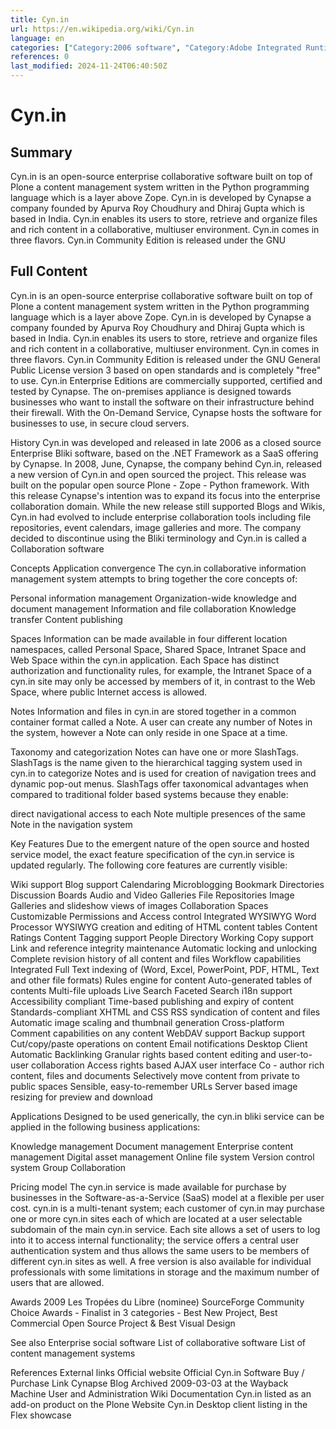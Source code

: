 ```yaml
---
title: Cyn.in
url: https://en.wikipedia.org/wiki/Cyn.in
language: en
categories: ["Category:2006 software", "Category:Adobe Integrated Runtime platform software", "Category:All articles with dead external links", "Category:Articles with dead external links from August 2017", "Category:Articles with permanently dead external links", "Category:Blog hosting services", "Category:Cross-platform software", "Category:Free business software", "Category:Free content management systems", "Category:Free groupware", "Category:Free wiki software", "Category:Groupware", "Category:Official website different in Wikidata and Wikipedia", "Category:Python (programming language) software", "Category:Webarchive template wayback links", "Category:Zope"]
references: 0
last_modified: 2024-11-24T06:40:50Z
---
```


# Cyn.in

## Summary

Cyn.in is an open-source enterprise collaborative software built on top of Plone a content management system written in the Python programming language which is a layer above Zope. Cyn.in is developed by Cynapse a company founded by Apurva Roy Choudhury and Dhiraj Gupta which is based in India. Cyn.in enables its users to store, retrieve and organize files and rich content in a collaborative, multiuser environment.
Cyn.in comes in three flavors. Cyn.in Community Edition is released under the GNU

## Full Content

Cyn.in is an open-source enterprise collaborative software built on top of Plone a content management system written in the Python programming language which is a layer above Zope. Cyn.in is developed by Cynapse a company founded by Apurva Roy Choudhury and Dhiraj Gupta which is based in India. Cyn.in enables its users to store, retrieve and organize files and rich content in a collaborative, multiuser environment.
Cyn.in comes in three flavors. Cyn.in Community Edition is released under the GNU General Public License version 3 based on open standards and is completely "free" to use. Cyn.in Enterprise Editions are commercially supported, certified and tested by Cynapse. The on-premises appliance is designed towards businesses who want to install the software on their infrastructure behind their firewall. With the On-Demand Service, Cynapse hosts the software for businesses to use, in secure cloud servers.

History
Cyn.in was developed and released in late 2006 as a closed source Enterprise Bliki software, based on the .NET Framework as a SaaS offering by Cynapse. In 2008, June, Cynapse, the company behind Cyn.in, released a new version of Cyn.in and open sourced the project. This release was built on the popular open source Plone - Zope - Python framework. With this release Cynapse's intention was to expand its focus into the enterprise collaboration domain. While the new release still supported Blogs and Wikis, Cyn.in had evolved to include enterprise collaboration tools including file repositories, event calendars, image galleries and more. The company decided to discontinue using the Bliki terminology and Cyn.in is called a Collaboration software

Concepts
Application convergence
The cyn.in collaborative information management system attempts to bring together the core concepts of:

Personal information management
Organization-wide knowledge and document management
Information and file collaboration
Knowledge transfer
Content publishing

Spaces
Information can be made available in four different location namespaces, called Personal Space, Shared Space, Intranet Space and Web Space within the cyn.in application. Each Space has distinct authorization and functionality rules, for example, the Intranet Space of a cyn.in site may only be accessed by members of it, in contrast to the Web Space, where public Internet access is allowed.

Notes
Information and files in cyn.in are stored together in a common container format called a Note. A user can create any number of Notes in the system, however a Note can only reside in one Space at a time.

Taxonomy and categorization
Notes can have one or more SlashTags. SlashTags is the name given to the hierarchical tagging system used in cyn.in to categorize Notes and is used for creation of navigation trees and dynamic pop-out menus. SlashTags offer taxonomical advantages when compared to traditional folder based systems because they enable:

direct navigational access to each Note
multiple presences of the same Note in the navigation system

Key Features
Due to the emergent nature of the open source and hosted service model, the exact feature specification of the cyn.in service is updated regularly. The following core features are currently visible:

Wiki support
Blog support
Calendaring
Microblogging
Bookmark Directories
Discussion Boards
Audio and Video Galleries
File Repositories
Image Galleries and slideshow views of images
Collaboration Spaces
Customizable Permissions and Access control
Integrated WYSIWYG Word Processor
WYSIWYG creation and editing of HTML content tables
Content Ratings
Content Tagging support
People Directory
Working Copy support
Link and reference integrity maintenance
Automatic locking and unlocking
Complete revision history of all content and files
Workflow capabilities
Integrated Full Text indexing of (Word, Excel, PowerPoint, PDF, HTML, Text and other file formats)
Rules engine for content
Auto-generated tables of contents
Multi-file uploads
Live Search
Faceted Search
i18n support
Accessibility compliant
Time-based publishing and expiry of content
Standards-compliant XHTML and CSS
RSS syndication of content and files
Automatic image scaling and thumbnail generation
Cross-platform
Comment capabilities on any content
WebDAV support
Backup support
Cut/copy/paste operations on content
Email notifications
Desktop Client 
Automatic Backlinking
Granular rights based content editing and user-to-user collaboration
Access rights based AJAX user interface
Co - author rich content, files and documents
Selectively move content from private to public spaces
Sensible, easy-to-remember URLs
Server based image resizing for preview and download

Applications
Designed to be used generically, the cyn.in bliki service can be applied in the following business applications:

Knowledge management
Document management
Enterprise content management
Digital asset management
Online file system
Version control system
Group Collaboration

Pricing model
The cyn.in service is made available for purchase by businesses in the Software-as-a-Service (SaaS) model at a flexible per user cost. cyn.in is a multi-tenant system; each customer of cyn.in may purchase one or more cyn.in sites each of which are located at a user selectable subdomain of the main cyn.in service. Each site allows a set of users to log into it to access internal functionality; the service offers a central user authentication system and thus allows the same users to be members of different cyn.in sites as well.
A free version is also available for individual professionals with some limitations in storage and the maximum number of users that are allowed.

Awards
2009
Les Tropées du Libre (nominee)
SourceForge Community Choice Awards - Finalist in 3 categories  - Best New Project, Best Commercial Open Source Project & Best Visual Design

See also
Enterprise social software
List of collaborative software
List of content management systems

References
External links
Official website
Official Cyn.in Software Buy / Purchase Link
Cynapse Blog Archived 2009-03-03 at the Wayback Machine
User and Administration Wiki Documentation
Cyn.in listed as an add-on product on the Plone Website
Cyn.in Desktop client listing in the Flex showcase
